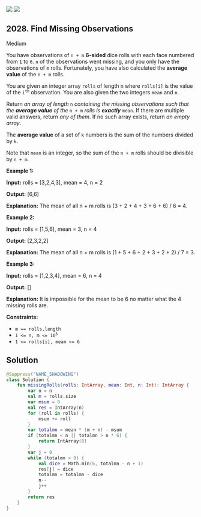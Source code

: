 [![](https://img.shields.io/github/stars/javadev/LeetCode-in-Kotlin?label=Stars&style=flat-square)](https://github.com/javadev/LeetCode-in-Kotlin)
[![](https://img.shields.io/github/forks/javadev/LeetCode-in-Kotlin?label=Fork%20me%20on%20GitHub%20&style=flat-square)](https://github.com/javadev/LeetCode-in-Kotlin/fork)

## 2028\. Find Missing Observations

Medium

You have observations of `n + m` **6-sided** dice rolls with each face numbered from `1` to `6`. `n` of the observations went missing, and you only have the observations of `m` rolls. Fortunately, you have also calculated the **average value** of the `n + m` rolls.

You are given an integer array `rolls` of length `m` where `rolls[i]` is the value of the <code>i<sup>th</sup></code> observation. You are also given the two integers `mean` and `n`.

Return _an array of length_ `n` _containing the missing observations such that the **average value** of the_ `n + m` _rolls is **exactly**_ `mean`. If there are multiple valid answers, return _any of them_. If no such array exists, return _an empty array_.

The **average value** of a set of `k` numbers is the sum of the numbers divided by `k`.

Note that `mean` is an integer, so the sum of the `n + m` rolls should be divisible by `n + m`.

**Example 1:**

**Input:** rolls = [3,2,4,3], mean = 4, n = 2

**Output:** [6,6]

**Explanation:** The mean of all n + m rolls is (3 + 2 + 4 + 3 + 6 + 6) / 6 = 4.

**Example 2:**

**Input:** rolls = [1,5,6], mean = 3, n = 4

**Output:** [2,3,2,2]

**Explanation:** The mean of all n + m rolls is (1 + 5 + 6 + 2 + 3 + 2 + 2) / 7 = 3.

**Example 3:**

**Input:** rolls = [1,2,3,4], mean = 6, n = 4

**Output:** []

**Explanation:** It is impossible for the mean to be 6 no matter what the 4 missing rolls are.

**Constraints:**

*   `m == rolls.length`
*   <code>1 <= n, m <= 10<sup>5</sup></code>
*   `1 <= rolls[i], mean <= 6`

## Solution

```kotlin
@Suppress("NAME_SHADOWING")
class Solution {
    fun missingRolls(rolls: IntArray, mean: Int, n: Int): IntArray {
        var n = n
        val m = rolls.size
        var msum = 0
        val res = IntArray(n)
        for (roll in rolls) {
            msum += roll
        }
        var totalmn = mean * (m + n) - msum
        if (totalmn < n || totalmn > n * 6) {
            return IntArray(0)
        }
        var j = 0
        while (totalmn > 0) {
            val dice = Math.min(6, totalmn - n + 1)
            res[j] = dice
            totalmn = totalmn - dice
            n--
            j++
        }
        return res
    }
}
```
